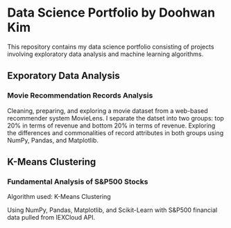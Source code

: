 # Data Science Portfolio by Doohwan Kim
This repository contains my data science portfolio consisting of projects involving exploratory data analysis and machine learning algorithms.

## Exporatory Data Analysis
### Movie Recommendation Records Analysis
Cleaning, preparing, and exploring a movie dataset from a web-based recommender system MovieLens. I separate the datset into two groups: top 20% in terms of revenue
and bottom 20% in terms of revenue. Exploring the differences and commonalities of record attributes in both groups using NumPy, Pandas, and Matplotlib.

## K-Means Clustering
### Fundamental Analysis of S&P500 Stocks
Algorithm used: K-Means Clustering

Using NumPy, Pandas, Matplotlib, and Scikit-Learn with S&P500 financial data pulled from IEXCloud API.
